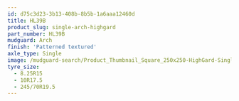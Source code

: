 ```yaml
---
id: d75c3d23-3b13-408b-8b5b-1a6aaa12460d
title: HL39B
product_slug: single-arch-highgard
part_number: HL39B
mudguard: Arch
finish: 'Patterned textured'
axle_type: Single
image: /mudguard-search/Product_Thumbnail_Square_250x250-HighGard-Single-Arch.jpg
tyre_size:
  - 8.25R15
  - 10R17.5
  - 245/70R19.5
---
```

